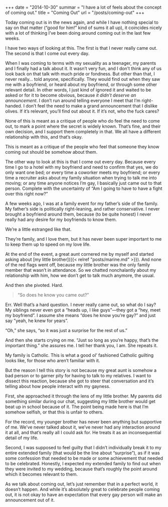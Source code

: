 +++
date = "2014-10-30"
summar = "I have a lot of feels about the concept of coming out."
title = "Coming Out"
url = "/posts/coming-out"
+++

Today coming out is in the news again, and while I have nothing special to say on that matter (“good for him!” kind of sums it all up), it coincides nicely with a lot of thinking I’ve been doing around coming out in the last few weeks.

I have two ways of looking at this. The first is that I never really came out. The second is that I come out every day.

When I was coming to terms with my sexuality as a teenager, my parents and I finally had a talk about it. It wasn’t very fun, and I don’t think any of us look back on that talk with much pride or fondness. But other than that, I never really… told anyone, specifically. They would find out when they saw me with a boyfriend, or heard about my boyfriend, or through some other relevant detail. In other words, I just kind of ignored it and waited to be asked or for it to become obvious, because _it didn’t deserve an announcement_. I don’t run around telling everyone I meet that I’m right-handed. I don’t feel the need to make a grand announcement that I dislike olives. If it’s relevant, you’ll find out about it. If it’s not, who the fuck cares?

None of this is meant as a critique of people who do feel the need to come out, to mark a point where the secret is widely known. That’s fine, and their own decision, and I support them completely in that. We all have a different relationship with this, and that’s okay.

This is meant as a critique of the people who feel that someone they know coming out should be somehow about them.

The other way to look at this is that I come out every day. Because every time I go to a hotel with my boyfriend and need to confirm that yes, we do only want one bed; or every time a coworker meets my boyfriend; or every time a recruiter asks about my family situation when trying to talk me into moving; or any time anyone notices I’m gay, I basically just came out to that person. Complete with the uncertainty of “Am I going to have to have a fight over this right now?”

A few weeks ago, I was at a family event for my father’s side of the family. My father’s side is politically right-leaning, and rather conservative. I never brought a boyfriend around them, because (to be quite honest) I never really had any desire for my boyfriends to know them.

We’re a little estranged like that.

They’re family, and I love them, but it has never been super important to me to keep them up to speed on my love life.

At the end of the event, a great aunt cornered me by myself and started asking about [my little brother]({{< relref "posts/marine.md" >}}). And none of the red flags went off, because my little brother was the only family member that wasn’t in attendance. So we chatted nonchalantly about my relationship with him, how we don’t get to talk much anymore, the usual.

And then she pivoted. Hard.

> “So does he know you came out?”

Err. Well that’s a hard question. I never really came out, so what do I say? My siblings never even got a “heads up, I like guys”—they got a “hey, meet my boyfriend”. I assume she means “does he know you’re gay?” and just say ”yeah, he knew for years”.

“Oh,” she says, “so it was just a surprise for the rest of us.”

And then she starts crying on me. “Just so long as you’re happy, that’s the important thing.” she assures me. I tell her thank you, I am. She repeats it.

My family is Catholic. This is what a good ol’ fashioned Catholic guilting looks like, for those who aren’t familiar with it.

But the reason I tell this story is not because my great aunt is somehow a bad person or to garner pity for having to talk to my relatives. I want to dissect this reaction, because she got to steer that conversation and it’s telling about how people interact with my gayness.

First, she approached it through the lens of my little brother. My parents did something similar during our chat, suggesting my little brother would get beat up in school because of it. The point being made here is that I’m somehow selfish, or that this is unfair to others.

For the record, my younger brother has never been anything but supportive of me. We’ve never talked about it, we’ve never had any interaction around it at all, and that’s really all I could ask for. He treats it as an inconsequential detail of my life.

Second, I was supposed to feel guilty that I didn’t individually break it to my entire extended family (that would be the line about “surprise”), as if it was some confession that needed to be made or some achievement that needed to be celebrated. Honestly, I expected my extended family to find out when they were invited to my wedding, because that’s roughly the point around which it becomes relevant to them.

As we talk about coming out, let’s just remember that in a perfect world, it doesn’t happen. And while it’s absolutely great to celebrate people coming out, it is not okay to have an expectation that every gay person will make an announcement out of it.
